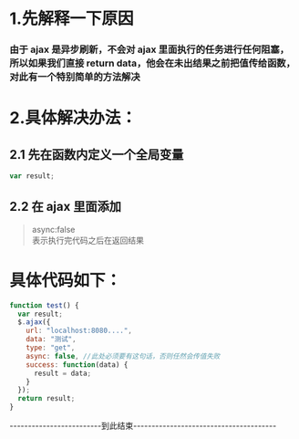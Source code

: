 # 1.先解释一下原因

### 由于 ajax 是异步刷新，不会对 ajax 里面执行的任务进行任何阻塞，所以如果我们直接 return data，他会在未出结果之前把值传给函数，对此有一个特别简单的方法解决

# 2.具体解决办法：

## 2.1 先在函数内定义一个全局变量

```js
var result;
```

## 2.2 在 ajax 里面添加

> async:false  
> 表示执行完代码之后在返回结果

# 具体代码如下：

```js
function test() {
  var result;
  $.ajax({
    url: "localhost:8080....",
    data: "测试",
    type: "get",
    async: false, //此处必须要有这句话，否则任然会传值失败
    success: function(data) {
      result = data;
    }
  });
  return result;
}
```

-------------------------到此结束---------------------------------------

